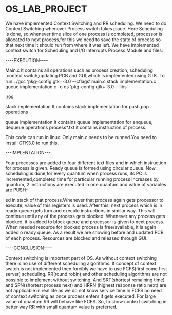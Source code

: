 # OS_LAB_PROJECT

We have implemented Context Switching and RR scheduling. We need to do Context Switching whenever Process switch takes place. Here Scheduling is done, so whenever time slice of one process is completed, processor is allocated to next process,for this we need to save the state of process so that next time it should run from where it was left. We have implemented context switch for Scheduling and I/O interrupts
Process Module and files:


----EXECUTION----

Main.c It contains all operations such as process creation, scheduling ,context switch,updating PCB and GUI,which is implemented using GTK. To run : /gcc ‘pkg-config gtk+-3.0 --cflags‘ main.c stack implementation.c queue implementation.c -o os ‘pkg-config gtk+-3.0 --libs‘

./os

stack implementation It contains stack implementation for push,pop operations

queue implementation It contains queue implementation for enqueue, dequeue operations process*.txt it contains instruction of process.

This code can run in linux. Only main.c needs to be runned.You need to install GTK3.0 to run this.


---IMPLENTATION---


Four processes are added to four different text files and in which instruction for process is given. Ready queue is formed using circular queue. Now scheduling is done,for every quantum when process runs, its PC is incremented,completed time for particular running process increases by quantum, 2 instructions are executed in one quantum and value of variables are PUSH-

ed in stack of that process.Whenever that process again gets processor to execute, value of this registers is used. After this, next process which is in ready queue gets turn and execute instructions in similar way. This will continue until any of the process gets blocked. Whenever any process gets blocked, it is added to block queue and processor is given to next process. When needed resource for blocked process is free/available, it is again added o ready queue. As a result we are showing before and updated PCB of each process. Resources are blocked and released through GUI.


----CONCLUSION----

Context switching is important part of OS. As without context switching there is no use of different scheduling algorithms. If concept of context switch is not implemented then forcibly we have to use FCFS(first come first server) scheduling. RR(round robin) and other scheduling algorithms are not possible to implement without switching. And SRT(shortest remaining time) and SPN(shortest process next) and HRRN (highest response ratio next) are not applicable in real life as we do not know service time.In FCFS no need of context switching as once process enters it gets executed. For large value of quantum RR will behave like FCFS. So, to show context switching in better way RR with small quantum value is preferred.
